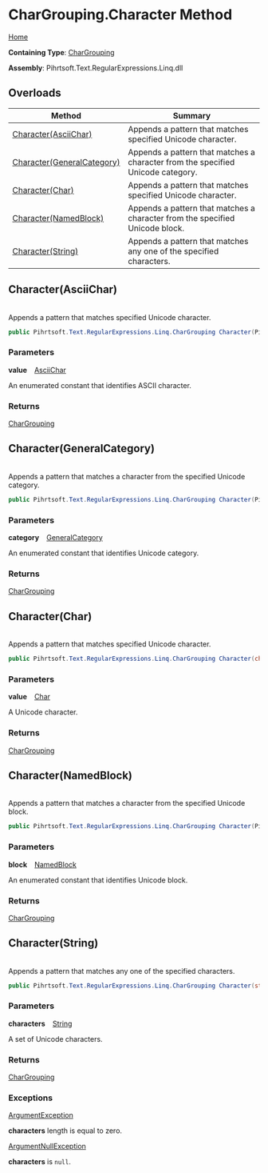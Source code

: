 # CharGrouping\.Character Method

[Home](../../../../../../README.md)

**Containing Type**: [CharGrouping](../README.md)

**Assembly**: Pihrtsoft\.Text\.RegularExpressions\.Linq\.dll

## Overloads

| Method | Summary |
| ------ | ------- |
| [Character(AsciiChar)](#Pihrtsoft_Text_RegularExpressions_Linq_CharGrouping_Character_Pihrtsoft_Text_RegularExpressions_Linq_AsciiChar_) | Appends a pattern that matches specified Unicode character\. |
| [Character(GeneralCategory)](#Pihrtsoft_Text_RegularExpressions_Linq_CharGrouping_Character_Pihrtsoft_Text_RegularExpressions_Linq_GeneralCategory_) | Appends a pattern that matches a character from the specified Unicode category\. |
| [Character(Char)](#Pihrtsoft_Text_RegularExpressions_Linq_CharGrouping_Character_System_Char_) | Appends a pattern that matches specified Unicode character\. |
| [Character(NamedBlock)](#Pihrtsoft_Text_RegularExpressions_Linq_CharGrouping_Character_Pihrtsoft_Text_RegularExpressions_Linq_NamedBlock_) | Appends a pattern that matches a character from the specified Unicode block\. |
| [Character(String)](#Pihrtsoft_Text_RegularExpressions_Linq_CharGrouping_Character_System_String_) | Appends a pattern that matches any one of the specified characters\. |

## Character\(AsciiChar\) <a id="Pihrtsoft_Text_RegularExpressions_Linq_CharGrouping_Character_Pihrtsoft_Text_RegularExpressions_Linq_AsciiChar_"></a>

\
Appends a pattern that matches specified Unicode character\.

```csharp
public Pihrtsoft.Text.RegularExpressions.Linq.CharGrouping Character(Pihrtsoft.Text.RegularExpressions.Linq.AsciiChar value)
```

### Parameters

**value** &ensp; [AsciiChar](../../AsciiChar/README.md)

An enumerated constant that identifies ASCII character\.

### Returns

[CharGrouping](../README.md)

## Character\(GeneralCategory\) <a id="Pihrtsoft_Text_RegularExpressions_Linq_CharGrouping_Character_Pihrtsoft_Text_RegularExpressions_Linq_GeneralCategory_"></a>

\
Appends a pattern that matches a character from the specified Unicode category\.

```csharp
public Pihrtsoft.Text.RegularExpressions.Linq.CharGrouping Character(Pihrtsoft.Text.RegularExpressions.Linq.GeneralCategory category)
```

### Parameters

**category** &ensp; [GeneralCategory](../../GeneralCategory/README.md)

An enumerated constant that identifies Unicode category\.

### Returns

[CharGrouping](../README.md)

## Character\(Char\) <a id="Pihrtsoft_Text_RegularExpressions_Linq_CharGrouping_Character_System_Char_"></a>

\
Appends a pattern that matches specified Unicode character\.

```csharp
public Pihrtsoft.Text.RegularExpressions.Linq.CharGrouping Character(char value)
```

### Parameters

**value** &ensp; [Char](https://docs.microsoft.com/en-us/dotnet/api/system.char)

A Unicode character\.

### Returns

[CharGrouping](../README.md)

## Character\(NamedBlock\) <a id="Pihrtsoft_Text_RegularExpressions_Linq_CharGrouping_Character_Pihrtsoft_Text_RegularExpressions_Linq_NamedBlock_"></a>

\
Appends a pattern that matches a character from the specified Unicode block\.

```csharp
public Pihrtsoft.Text.RegularExpressions.Linq.CharGrouping Character(Pihrtsoft.Text.RegularExpressions.Linq.NamedBlock block)
```

### Parameters

**block** &ensp; [NamedBlock](../../NamedBlock/README.md)

An enumerated constant that identifies Unicode block\.

### Returns

[CharGrouping](../README.md)

## Character\(String\) <a id="Pihrtsoft_Text_RegularExpressions_Linq_CharGrouping_Character_System_String_"></a>

\
Appends a pattern that matches any one of the specified characters\.

```csharp
public Pihrtsoft.Text.RegularExpressions.Linq.CharGrouping Character(string characters)
```

### Parameters

**characters** &ensp; [String](https://docs.microsoft.com/en-us/dotnet/api/system.string)

A set of Unicode characters\.

### Returns

[CharGrouping](../README.md)

### Exceptions

[ArgumentException](https://docs.microsoft.com/en-us/dotnet/api/system.argumentexception)

**characters** length is equal to zero\.

[ArgumentNullException](https://docs.microsoft.com/en-us/dotnet/api/system.argumentnullexception)

**characters** is `null`\.

